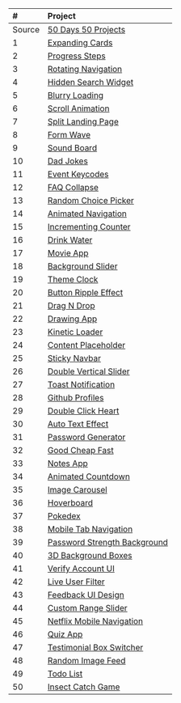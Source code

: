 

| #      | Project                                                                                         |
| :----- | :---------------------------------------------------------------------------------------------- |
| Source | [50 Days 50 Projects](https://github.com/bradtraversy/50projects50days)                         |
| 1      | [Expanding Cards](https://front-loop.github.io/50/01-expanding-cards)                           |
| 2      | [Progress Steps](https://front-loop.github.io/50/02-progress-steps)                             |
| 3      | [Rotating Navigation](https://front-loop.github.io/50/03-rotating-navigation)                   |
| 4      | [Hidden Search Widget](https://front-loop.github.io/50/04-hidden-search-widget)                 |
| 5      | [Blurry Loading](https://front-loop.github.io/50/05-blurry-loading)                             |
| 6      | [Scroll Animation](https://front-loop.github.io/50/06-scroll-animation)                         |
| 7      | [Split Landing Page](https://front-loop.github.io/50/07-split-landing-page)                     |
| 8      | [Form Wave](https://front-loop.github.io/50/08-form-wave)                                       |
| 9      | [Sound Board](https://front-loop.github.io/50/09-sound-board)                                   |
| 10     | [Dad Jokes](https://front-loop.github.io/50/10-dad-jokes)                                       |
| 11     | [Event Keycodes](https://front-loop.github.io/50/11-event-keycodes)                             |
| 12     | [FAQ Collapse](https://front-loop.github.io/50/12-faq-collapse)                                 |
| 13     | [Random Choice Picker](https://front-loop.github.io/50/13-random-choice-picker)                 |
| 14     | [Animated Navigation](https://front-loop.github.io/50/14-animated-navigation)                   |
| 15     | [Incrementing Counter](https://front-loop.github.io/50/15-incrementing-counter)                 |
| 16     | [Drink Water](https://front-loop.github.io/50/16-drink-water)                                   |
| 17     | [Movie App](https://front-loop.github.io/50/17-movie-app)                                       |
| 18     | [Background Slider](https://front-loop.github.io/50/18-background-slider)                       |
| 19     | [Theme Clock](https://front-loop.github.io/50/19-theme-clock)                                   |
| 20     | [Button Ripple Effect](https://front-loop.github.io/50/20-button-ripple-effect)                 |
| 21     | [Drag N Drop](https://front-loop.github.io/50/21-drag-n-drop)                                   |
| 22     | [Drawing App](https://front-loop.github.io/50/22-drawing-app)                                   |
| 23     | [Kinetic Loader](https://front-loop.github.io/50/23-kinetic-loader)                             |
| 24     | [Content Placeholder](https://front-loop.github.io/50/24-content-placeholder)                   |
| 25     | [Sticky Navbar](https://front-loop.github.io/50/25-sticky-navbar)                               |
| 26     | [Double Vertical Slider](https://front-loop.github.io/50/26-double-vertical-slider)             |
| 27     | [Toast Notification](https://front-loop.github.io/50/27-toast-notification)                     |
| 28     | [Github Profiles](https://front-loop.github.io/50/28-github-profiles)                           |
| 29     | [Double Click Heart](https://front-loop.github.io/50/29-double-click-heart)                     |
| 30     | [Auto Text Effect](https://front-loop.github.io/50/30-auto-text-effect)                         |
| 31     | [Password Generator](https://front-loop.github.io/50/31-password-generator)                     |
| 32     | [Good Cheap Fast](https://front-loop.github.io/50/32-good-cheap-fast)                           |
| 33     | [Notes App](https://front-loop.github.io/50/33-notes-app)                                       |
| 34     | [Animated Countdown](https://front-loop.github.io/50/34-animated-countdown)                     |
| 35     | [Image Carousel](https://front-loop.github.io/50/35-image-carousel)                             |
| 36     | [Hoverboard](https://front-loop.github.io/50/36-hoverboard)                                     |
| 37     | [Pokedex](https://front-loop.github.io/50/37-pokedex)                                           |
| 38     | [Mobile Tab Navigation](https://front-loop.github.io/50/38-mobile-tab-navigation)               |
| 39     | [Password Strength Background](https://front-loop.github.io/50/39-password-strength-background) |
| 40     | [3D Background Boxes](https://front-loop.github.io/50/40-3d-background-boxes)                   |
| 41     | [Verify Account UI](https://front-loop.github.io/50/41-verify-account-ui)                       |
| 42     | [Live User Filter](https://front-loop.github.io/50/42-live-user-filter)                         |
| 43     | [Feedback UI Design](https://front-loop.github.io/50/43-feedback-ui-design)                     |
| 44     | [Custom Range Slider](https://front-loop.github.io/50/44-custom-range-slider)                   |
| 45     | [Netflix Mobile Navigation](https://front-loop.github.io/50/45-netflix-mobile-navigation)       |
| 46     | [Quiz App](https://front-loop.github.io/50/46-quiz-app)                                         |
| 47     | [Testimonial Box Switcher](https://front-loop.github.io/50/47-testimonial-box-switcher)         |
| 48     | [Random Image Feed](https://front-loop.github.io/50/48-random-image-generator)                  |
| 49     | [Todo List](https://front-loop.github.io/50/49-todo-list)                                       |
| 50     | [Insect Catch Game](https://front-loop.github.io/50/50-insect-catch-game)                       |
